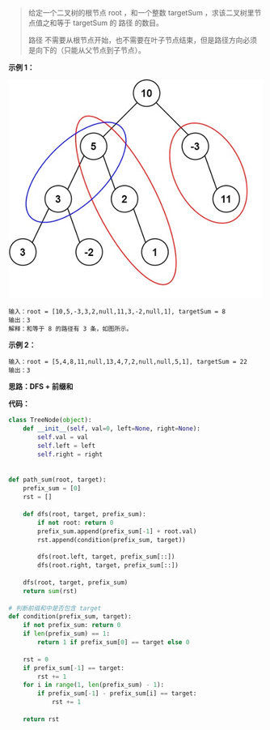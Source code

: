 > 给定一个二叉树的根节点 root ，和一个整数 targetSum ，求该二叉树里节点值之和等于 targetSum 的 路径 的数目。
>
> 路径 不需要从根节点开始，也不需要在叶子节点结束，但是路径方向必须是向下的（只能从父节点到子节点）。

**示例 1：**

![](images/pathsum3-1-tree.jpeg)

```apl
输入：root = [10,5,-3,3,2,null,11,3,-2,null,1], targetSum = 8
输出：3
解释：和等于 8 的路径有 3 条，如图所示。
```

**示例 2：**

```apl
输入：root = [5,4,8,11,null,13,4,7,2,null,null,5,1], targetSum = 22
输出：3
```



**思路：DFS + 前缀和**



**代码：**

```python
class TreeNode(object):
    def __init__(self, val=0, left=None, right=None):
        self.val = val
        self.left = left
        self.right = right


def path_sum(root, target):
    prefix_sum = [0]
    rst = []

    def dfs(root, target, prefix_sum):
        if not root: return 0
        prefix_sum.append(prefix_sum[-1] + root.val)
        rst.append(condition(prefix_sum, target))

        dfs(root.left, target, prefix_sum[::])
        dfs(root.right, target, prefix_sum[::])

    dfs(root, target, prefix_sum)
    return sum(rst)

# 判断前缀和中是否包含 target 
def condition(prefix_sum, target):
    if not prefix_sum: return 0
    if len(prefix_sum) == 1:
        return 1 if prefix_sum[0] == target else 0

    rst = 0
    if prefix_sum[-1] == target:
        rst += 1
    for i in range(1, len(prefix_sum) - 1):
        if prefix_sum[-1] - prefix_sum[i] == target:
            rst += 1

    return rst
```